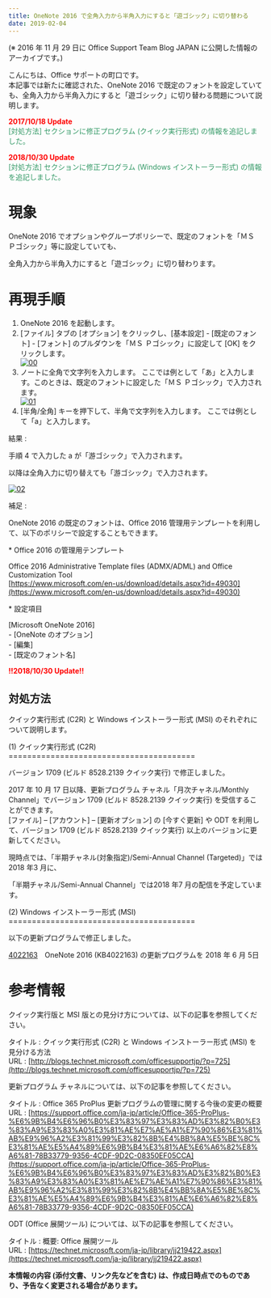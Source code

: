 ```yaml
---
title: OneNote 2016 で全角入力から半角入力にすると「遊ゴシック」に切り替わる
date: 2019-02-04
---
```


(※ 2016 年 11 月 29 日に Office Support Team Blog JAPAN に公開した情報のアーカイブです。)

  

こんにちは、Office サポートの町口です。  
本記事では新たに確認された、OneNote 2016 で既定のフォントを設定していても、全角入力から半角入力にすると「遊ゴシック」に切り替わる問題について説明します。

  
  

<span style="color:#ff0000">**2017/10/18 Update**</span>  
<span style="color:#339966">\[対処方法\] セクションに修正プログラム (クイック実行形式) の情報を追記しました。</span>

  

<span style="color:#ff0000">**2018/10/30 Update**</span>  
<span style="color:#339966">\[対処方法\] セクションに修正プログラム (Windows インストーラー形式) の情報を追記しました。</span>

  
  

**現象**
======

OneNote 2016 でオプションやグループポリシーで、既定のフォントを「ＭＳ Ｐゴシック」等に設定していても、

全角入力から半角入力にすると「遊ゴシック」に切り替わります。

  
  
  
  

**再現手順**
========

1.  OneNote 2016 を起動します。
2.  \[ファイル\] タブの \[オプション\] をクリックし、\[基本設定\] - \[既定のフォント\] - \[フォント\] のプルダウンを「ＭＳ Ｐゴシック」に設定して \[OK\] をクリックします。  
    [![00](https://msdnshared.blob.core.windows.net/media/2016/11/00.png)](https://msdnshared.blob.core.windows.net/media/2016/11/00.png)
3.  ノートに全角で文字列を入力します。 ここでは例として「あ」と入力します。このときは、既定のフォントに設定した「ＭＳ Ｐゴシック」で入力されます。  
    [![01](https://msdnshared.blob.core.windows.net/media/2016/11/012.png)](https://msdnshared.blob.core.windows.net/media/2016/11/012.png)
4.  \[半角/全角\] キーを押下して、半角で文字列を入力します。 ここでは例として「a」と入力します。

  

結果 :  

手順 4 で入力した a が「游ゴシック」で入力されます。

以降は全角入力に切り替えても「游ゴシック」で入力されます。

[![02](https://msdnshared.blob.core.windows.net/media/2016/11/022.png)](https://msdnshared.blob.core.windows.net/media/2016/11/022.png)

  

補足 :  

OneNote 2016 の既定のフォントは、Office 2016 管理用テンプレートを利用して、以下のポリシーで設定することもできます。

  

\* Office 2016 の管理用テンプレート

Office 2016 Administrative Template files (ADMX/ADML) and Office Customization Tool  
[https://www.microsoft.com/en-us/download/details.aspx?id=49030](https://www.microsoft.com/en-us/download/details.aspx?id=49030)

  

\* 設定項目

 \[Microsoft OneNote 2016\]  
 \- \[OneNote のオプション\]  
 \- \[編集\]  
 \- \[既定のフォント名\]

  
  
  

<span style="color:#ff0000">**!!2018/10/30 Update!!**</span>

**対処方法**
--------

クイック実行形式 (C2R) と Windows インストーラー形式 (MSI) のそれぞれについて説明します。

  

(1) クイック実行形式 (C2R)  
\========================================

バージョン 1709 (ビルド 8528.2139 クイック実行) で修正しました。

2017 年 10 月 17 日以降、更新プログラム チャネル「月次チャネル/Monthly Channel」でバージョン 1709 (ビルド 8528.2139 クイック実行) を受信することができます。  
\[ファイル\] – \[アカウント\] – \[更新オプション\] の \[今すぐ更新\] や ODT を利用して、バージョン 1709 (ビルド 8528.2139 クイック実行) 以上のバージョンに更新してください。

現時点では、「半期チャネル(対象指定)/Semi-Annual Channel (Targeted)」では2018 年3 月に、

「半期チャネル/Semi-Annual Channel」では2018 年7 月の配信を予定しています。

  
  

(2) Windows インストーラー形式 (MSI)  
\========================================

以下の更新プログラムで修正しました。

[4022163](https://support.microsoft.com/ja-jp/help/4022163/june-5-2018-update-for-onenote-2016-kb4022163)　OneNote 2016 (KB4022163) の更新プログラムを 2018 年 6 月 5日

  
  
  

**参考情報**
========

クイック実行版と MSI 版との見分け方については、以下の記事を参照してください。

タイトル : クイック実行形式 (C2R) と Windows インストーラー形式 (MSI) を見分ける方法  
URL : [http://blogs.technet.microsoft.com/officesupportjp/?p=725](http://blogs.technet.microsoft.com/officesupportjp/?p=725)

  

更新プログラム チャネルについては、以下の記事を参照してください。

タイトル : Office 365 ProPlus 更新プログラムの管理に関する今後の変更の概要  
URL : [https://support.office.com/ja-jp/article/Office-365-ProPlus-%E6%9B%B4%E6%96%B0%E3%83%97%E3%83%AD%E3%82%B0%E3%83%A9%E3%83%A0%E3%81%AE%E7%AE%A1%E7%90%86%E3%81%AB%E9%96%A2%E3%81%99%E3%82%8B%E4%BB%8A%E5%BE%8C%E3%81%AE%E5%A4%89%E6%9B%B4%E3%81%AE%E6%A6%82%E8%A6%81-78B33779-9356-4CDF-9D2C-08350EF05CCA](https://support.office.com/ja-jp/article/Office-365-ProPlus-%E6%9B%B4%E6%96%B0%E3%83%97%E3%83%AD%E3%82%B0%E3%83%A9%E3%83%A0%E3%81%AE%E7%AE%A1%E7%90%86%E3%81%AB%E9%96%A2%E3%81%99%E3%82%8B%E4%BB%8A%E5%BE%8C%E3%81%AE%E5%A4%89%E6%9B%B4%E3%81%AE%E6%A6%82%E8%A6%81-78B33779-9356-4CDF-9D2C-08350EF05CCA)

  

ODT (Office 展開ツール) については、以下の記事を参照してください。

タイトル : 概要: Office 展開ツール  
URL : [https://technet.microsoft.com/ja-jp/library/jj219422.aspx](https://technet.microsoft.com/ja-jp/library/jj219422.aspx)

  
  
  

**本情報の内容 (添付文書、リンク先などを含む) は、作成日時点でのものであり、予告なく変更される場合があります。**